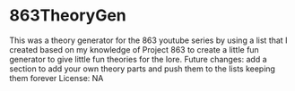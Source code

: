 # 863TheoryGen

This was a theory generator for the 863 youtube series by using a list that I created based on my knowledge of Project 863 to create a little fun generator to give little fun theories for the lore.
Future changes: add a section to add your own theory parts and push them to the lists keeping them forever
License: NA
